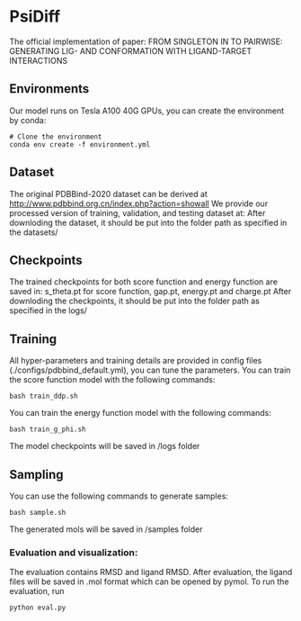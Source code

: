 # PsiDiff

The official implementation of paper: FROM SINGLETON IN TO PAIRWISE: GENERATING LIG- AND CONFORMATION WITH LIGAND-TARGET INTERACTIONS

## Environments
Our model runs on Tesla A100 40G GPUs, you can create the environment by conda:
```
# Clone the environment
conda env create -f environment.yml
```

## Dataset
The original PDBBind-2020 dataset can be derived at http://www.pdbbind.org.cn/index.php?action=showall
We provide our processed version of training, validation, and testing dataset at:
After downloding the dataset, it should be put into the folder path as specified in the datasets/

## Checkpoints
The trained checkpoints for both score function and energy function are saved in: 
s_theta.pt for score function, gap.pt, energy.pt and charge.pt
After downloding the checkpoints, it should be put into the folder path as specified in the logs/

## Training
All hyper-parameters and training details are provided in config files (./configs/pdbbind_default.yml), you can tune the parameters.
You can train the score function model with the following commands:
```
bash train_ddp.sh
```
You can train the energy function model with the following commands:
```
bash train_g_phi.sh
```
The model checkpoints will be saved in /logs folder

## Sampling
You can use the following commands to generate samples:
```
bash sample.sh
```
The generated mols will be saved in /samples folder
### Evaluation and visualization:
The evaluation contains RMSD and ligand RMSD. After evaluation, the ligand files will be saved in .mol format which can be opened by pymol.
To run the evaluation, run 
```
python eval.py
```
